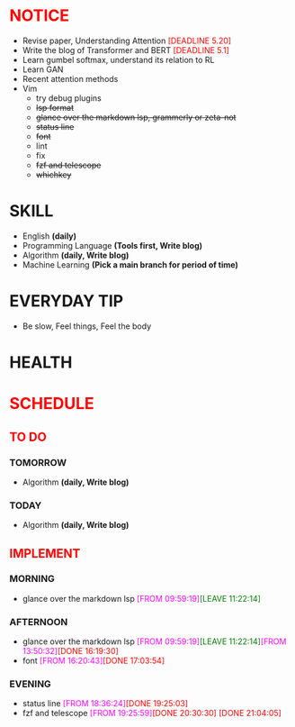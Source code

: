 # <font color=red>NOTICE</font>

- Revise paper, Understanding Attention <font color=red>[DEADLINE 5.20]</font>
- Write the blog of Transformer and BERT <font color=red>[DEADLINE 5.1]</font>
- Learn gumbel softmax, understand its relation to RL
- Learn GAN
- Recent attention methods
- Vim
  - try debug plugins
  - <s><span>lsp format</span></s>
  - <s><span>glance over the markdown lsp, grammerly or zeta-not</span></s>
  - <s><span>status line</span></s>
  - <s><span>font</span></s>
  - lint
  - fix
  - <s><span>fzf and telescope</span></s>
  - <s><span>whichkey</span></s>

# SKILL

- English **(daily)**
- Programming Language **(Tools first, Write blog)**
- Algorithm **(daily, Write blog)**
- Machine Learning **(Pick a main branch for period of time)**

# EVERYDAY TIP

- Be slow, Feel things, Feel the body

# HEALTH

# <font color=red>SCHEDULE</font>

## <font color=red>TO DO</font>

### TOMORROW

- Algorithm **(daily, Write blog)**

### TODAY

- Algorithm **(daily, Write blog)**

## <font color=red>IMPLEMENT</font>

### MORNING

- glance over the markdown lsp <font color=magenta>[FROM
  09:59:19]</font><font color=green>[LEAVE 11:22:14]</font>

### AFTERNOON

- glance over the markdown lsp <font color=magenta>[FROM
  09:59:19]</font><font color=green>[LEAVE
  11:22:14]</font><font color=magenta>[FROM
  13:50:32]</font><font color=red>[DONE 16:19:30]</font>
- font <font color=magenta>[FROM 16:20:43]</font><font color=red>[DONE
  17:03:54]</font>

### EVENING

- status line <font color=magenta>[FROM 18:36:24]</font><font color=red>[DONE
  19:25:03]</font>
- fzf and telescope <font color=magenta>[FROM
  19:25:59]</font><font color=red>[DONE 20:30:30]</font> <font color=red>[DONE
  21:04:05]</font>
